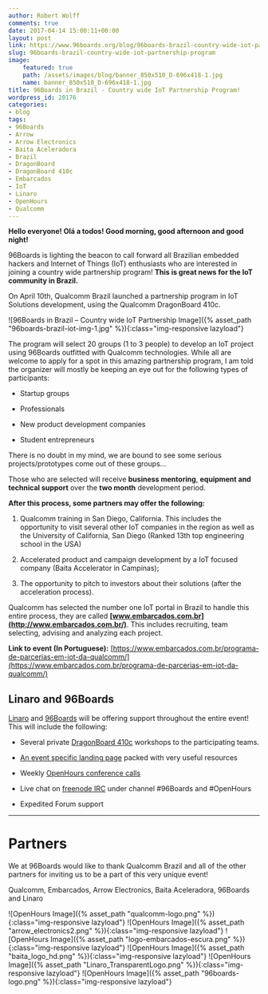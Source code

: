 ```yaml
---
author: Robert Wolff
comments: true
date: 2017-04-14 15:00:11+00:00
layout: post
link: https://www.96boards.org/blog/96boards-brazil-country-wide-iot-partnership-program/
slug: 96boards-brazil-country-wide-iot-partnership-program
image:
    featured: true
    path: /assets/images/blog/banner_850x510_D-696x418-1.jpg
    name: banner_850x510_D-696x418-1.jpg
title: 96Boards in Brazil - Country wide IoT Partnership Program!
wordpress_id: 20176
categories:
- blog
tags:
- 96Boards
- Arrow
- Arrow Electronics
- Baita Aceleradora
- Brazil
- DragonBoard
- DragonBoard 410c
- Embarcados
- IoT
- Linaro
- OpenHours
- Qualcomm
---
```


**Hello everyone! Olá a todos! Good morning, good afternoon and good night!**

96Boards is lighting the beacon to call forward all Brazilian embedded hackers and Internet of Things (IoT) enthusiasts who are interested in joining a country wide partnership program! **This is great news for the IoT community in Brazil.**

On April 10th, Qualcomm Brazil launched a partnership program in IoT Solutions development, using the Qualcomm DragonBoard 410c.

![96Boards in Brazil – Country wide IoT Partnership Image]({% asset_path "96boards-brazil-iot-img-1.jpg" %}){:class="img-responsive lazyload"}

The program will select 20 groups (1 to 3 people) to develop an IoT project using 96Boards outfitted with Qualcomm technologies. While all are welcome to apply for a spot in this amazing partnership program, I am told the organizer will mostly be keeping an eye out for the following types of participants:




  * Startup groups


  * Professionals


  * New product development companies


  * Student entrepreneurs


There is no doubt in my mind, we are bound to see some serious projects/prototypes come out of these groups...

Those who are selected will receive **business mentoring**, **equipment and technical support** over the **two month** development period.

**After this process, some partners may offer the following:**




  1. Qualcomm training in San Diego, California. This includes the opportunity to visit several other IoT companies in the region as well as the University of California, San Diego (Ranked 13th top engineering school in the USA)


  2. Accelerated product and campaign development by a IoT focused company (Baita Accelerator in Campinas);


  3. The opportunity to pitch to investors about their solutions (after the acceleration process).


Qualcomm has selected the number one IoT portal in Brazil to handle this entire process, they are called **[www.embarcados.com.br](http://www.embarcados.com.br/)**. This includes recruiting, team selecting, advising and analyzing each project.

**Link to event (In Portuguese):** [https://www.embarcados.com.br/programa-de-parcerias-em-iot-da-qualcomm/](https://www.embarcados.com.br/programa-de-parcerias-em-iot-da-qualcomm/)


## Linaro and 96Boards


[Linaro](https://www.linaro.org/) and [96Boards](/) will be offering support throughout the entire event! This will include the following:




  * Several private [DragonBoard 410c](/product/dragonboard410c/) workshops to the participating teams.


  * [An event specific landing page](/go/db410c-partnership-brazil/) packed with very useful resources


  * Weekly [OpenHours conference calls](/openhours/)


  * Live chat on [freenode IRC](https://webchat.freenode.net/) under channel #96Boards and #OpenHours


  * Expedited Forum support





* * *





# **Partners**


We at 96Boards would like to thank Qualcomm Brazil and all of the other partners for inviting us to be a part of this very unique event!

Qualcomm, Embarcados, Arrow Electronics, Baita Aceleradora, 96Boards and Linaro

![OpenHours Image]({% asset_path "qualcomm-logo.png" %}){:class="img-responsive lazyload"}
![OpenHours Image]({% asset_path "arrow_electronics2.png" %}){:class="img-responsive lazyload"}
![OpenHours Image]({% asset_path "logo-embarcados-escura.png" %}){:class="img-responsive lazyload"}
![OpenHours Image]({% asset_path "baita_logo_hd.png" %}){:class="img-responsive lazyload"}
![OpenHours Image]({% asset_path "Linaro_TransparentLogo.png" %}){:class="img-responsive lazyload"}
![OpenHours Image]({% asset_path "96boards-logo.png" %}){:class="img-responsive lazyload"}
